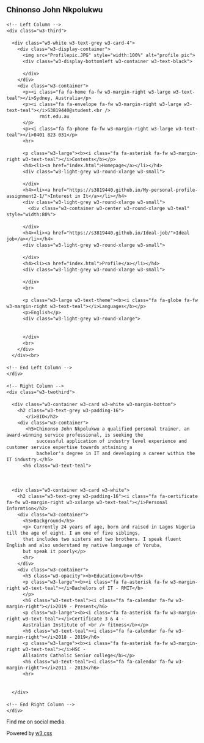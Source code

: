 <h2>Chinonso John Nkpolukwu</h2>
<html>
<title>W3.CSS Template</title>
<meta charset="UTF-8">
<meta name="viewport" content="width=device-width, initial-scale=7">
<link rel="stylesheet" href="https://www.w3schools.com/w3css/4/w3.css">
<link rel='stylesheet' href='https://fonts.googleapis.com/css?family=Roboto'>
<link rel="stylesheet" href="https://cdnjs.cloudflare.com/ajax/libs/font-awesome/4.7.0/css/font-awesome.min.css">
<style>
html,body,h1,h2,h3,h4,h5,h6 {font-family: "Roboto", sans-serif}
</style>
<body class="w3-light-grey">

<!-- Page Container -->
<div class="w3-content w3-margin-top" style="max-width:20000px;">

  <!-- The Grid -->
  <div class="w3-row-padding">
  
    <!-- Left Column -->
    <div class="w3-third">
    
      <div class="w3-white w3-text-grey w3-card-4">
        <div class="w3-display-container">
          <img src="Profilepic.JPG" style="width:100%" alt="profile pic">
          <div class="w3-display-bottomleft w3-container w3-text-black">
          
          </div>
        </div>
        <div class="w3-container">
          <p><i class="fa fa-home fa-fw w3-margin-right w3-large w3-text-teal"></i>Sydney, Australia</p>
          <p><i class="fa fa-envelope fa-fw w3-margin-right w3-large w3-text-teal"></i>S3819440@student.<br />
                rmit.edu.au
          </p>
          <p><i class="fa fa-phone fa-fw w3-margin-right w3-large w3-text-teal"></i>0401 823 031</p>
          <hr>

          <p class="w3-large"><b><i class="fa fa-asterisk fa-fw w3-margin-right w3-text-teal"></i>Contents</b></p>
          <h4><li><a href="index.html">Homepage</a></li></h4>
          <div class="w3-light-grey w3-round-xlarge w3-small">
           
          </div>
          <h4><li><a href="https://s3819440.github.io/My-personal-profile-assignment2-1/">Interest in It</a></li></h4>
          <div class="w3-light-grey w3-round-xlarge w3-small">
            <div class="w3-container w3-center w3-round-xlarge w3-teal" style="width:80%">
              
          </div>
          <h4><li><a href="https://s3819440.github.io/Ideal-job/">Ideal job</a></li></h4>
          <div class="w3-light-grey w3-round-xlarge w3-small">
            
          </div>
          <h4><li><a href="index.html">Profile</a></li></h4>
          <div class="w3-light-grey w3-round-xlarge w3-small">
            
          </div>
          <br>

          <p class="w3-large w3-text-theme"><b><i class="fa fa-globe fa-fw w3-margin-right w3-text-teal"></i>Languages</b></p>
          <p>English</p>
          <div class="w3-light-grey w3-round-xlarge">
            
       
          </div>
          <br>
        </div>
      </div><br>

    <!-- End Left Column -->
    </div>

    <!-- Right Column -->
    <div class="w3-twothird">
    
      <div class="w3-container w3-card w3-white w3-margin-bottom">
        <h2 class="w3-text-grey w3-padding-16"> 
           </i>BIO</h2>
        <div class="w3-container">
           <h5>Chinonso John Nkpolukwu a qualified personal trainer, an award-winning service professional, is seeking the 
               successful application of industry level experience and customer service expertise towards attaining a 
               bachelor's degree in IT and developing a career within the IT industry.</h5>
          <h6 class="w3-text-teal">
          
          

      <div class="w3-container w3-card w3-white">
        <h2 class="w3-text-grey w3-padding-16"><i class="fa fa-certificate fa-fw w3-margin-right w3-xxlarge w3-text-teal"></i>Personal Informtion</h2>
        <div class="w3-container">
          <h5>Background</h5>
          <p> Currently 24 years of age, born and raised in Lagos Nigeria till the age of eight. I am one of five siblings,  
          that includes two sisters and two brothers. I speak fluent English and also understand my native language of Yoruba, 
          but speak it poorly</p>
          <hr>
        </div>
        <div class="w3-container">
          <h5 class="w3-opacity"><b>Education</b></h5>
          <p class="w3-large"><b><i class="fa fa-asterisk fa-fw w3-margin-right w3-text-teal"></i>Bachelors of IT - RMIT</b>
          </p>
          <h6 class="w3-text-teal"><i class="fa fa-calendar fa-fw w3-margin-right"></i>2019 - Present</h6>
          <p class="w3-large"><b><i class="fa fa-asterisk fa-fw w3-margin-right w3-text-teal"></i>Certificate 3 & 4 - 
          Australian Institute of <br /> fitness</b></p>
          <h6 class="w3-text-teal"><i class="fa fa-calendar fa-fw w3-margin-right"></i>2018 - 2019</h6>
          <p class="w3-large"><b><i class="fa fa-asterisk fa-fw w3-margin-right w3-text-teal"></i>HSC - 
          Allsaints Catholic Senior college</b></p>
          <h6 class="w3-text-teal"><i class="fa fa-calendar fa-fw w3-margin-right"></i>2011 - 2013</h6>
          <hr>
       
        
      </div>

    <!-- End Right Column -->
    </div>
    
  <!-- End Grid -->
  </div>
  
  <!-- End Page Container -->
</div>

<footer class="w3-container w3-teal w3-center w3-margin-top">
  <p>Find me on social media.</p>
  <i class="fa fa-facebook-official w3-hover-opacity"></i>
  <i class="fa fa-instagram w3-hover-opacity"></i>
  <i class="fa fa-snapchat w3-hover-opacity"></i>
  <i class="fa fa-pinterest-p w3-hover-opacity"></i>
  <i class="fa fa-twitter w3-hover-opacity"></i>
  <i class="fa fa-linkedin w3-hover-opacity"></i>
  <p>Powered by <a href="https://www.w3schools.com/w3css/default.asp" target="_blank">w3.css</a></p>
</footer>

